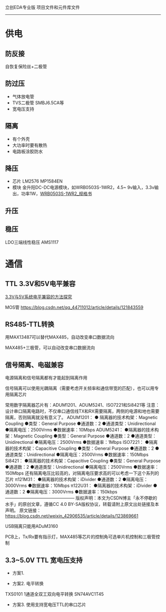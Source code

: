 立创EDA专业版 项目文件和元件库文件

-------

# 供电

## 防反接

自恢复保险丝+二极管

## 防过压

+ 气体放电管
+ TVS二极管 SMBJ6.5CA等
+ 宽电压支持

## 隔离

+ 有个外壳
+ 大功率时要有散热
+ 电路板涂胶防水

## 降压

+ 芯片
  LM2576
  MP1584EN
+ 模块
  金升阳DC-DC电源模块，如WRB0503S-1WR2，4.5~
  9v输入，3.3v输出，功率1W，[WRB0503S-1WR2_规格书](/doc/电子元件手册/电源/C5832159_电源模块_WRB0503S-1WR2_规格书_MORNSUN(金升阳)电源模块规格书.PDF)

## 升压

## 稳压

LDO三端线性稳压 AMS1117

# 通信

## TTL 3.3V和5V电平兼容

[3.3V与5V系统电平兼容的方法探究](https://blog.csdn.net/RF_star/article/details/105838726)

MOS管 https://blog.csdn.net/qq_44711012/article/details/121843559

## RS485-TTL转换

用MAX13487可以替代MAX485，自动改变串口数据流向

MAX485+三极管，可以自动改变串口数据流向

## 信号隔离、电磁兼容

电源隔离和信号隔离都有才能起到隔离作用

信号隔离可以使用光耦隔离（需要考虑开关频率和通信带宽的匹配），也可以用专用隔离芯片

常用数字隔离器芯片有：ADUM1201、ADUM5241、ISO7221和Si8421等
注意：设计串口隔离电路时，不仅串口通信线TX和RX需要隔离，两侧的电源和地也需要隔离，否则隔离就没有意义了。
ADUM1201：
● 隔离器的技术构架：Magnetic Coupling
●类型：General Purpose
●通道数：2
●通道类型：Unidirectional
●隔离电压：2500Vrms
●数据速率：10Mbps
ADUM5241：
●隔离器的技术构架：Magnetic Coupling
●类型：General Purpose
●通道数：2
●通道类型：Unidirectional
●隔离电压：2500Vrms
●数据速率：1Mbps
ISO7221：
●隔离器的技术构架：Capacitive Coupling
●类型：General Purpose
●通道数：2
●通道类型：Unidirectional
●隔离电压：2500Vrms
●数据速率：150Mbps
Si8421：
●隔离器的技术构架：Capacitive Coupling
●类型：General Purpose
●通道数：2
●通道类型：Unidirectional
●隔离电压：2500Vrms
●数据速率：150Mbps
还有隔离电压比较高的，对隔离电压要求高的可以考虑一下这个系列的芯片
π121M31：
●隔离器的技术构架：iDivider
●通道数：2
●隔离电压：3000Vrms
●数据速率：10Mbps
π122U31：
●隔离器的技术构架：iDivider
●通道数：2
●隔离电压：3000Vrms
●数据速率：150kbps
————————————————
版权声明：本文为CSDN博主「永不停歇的水手」的原创文章，遵循CC 4.0 BY-SA版权协议，转载请附上原文出处链接及本声明。
原文链接：https://blog.csdn.net/weixin_42906535/article/details/123869661

USB隔离只能用ADuM3160

PCB上，Tx/Rx要有指示灯，MAX485等芯片的控制角可选单片机控制和三极管控制

## 3.3~5.0V TTL 宽电压支持

+ 方案1.

+ 方案2. 电平转换

TXS0101 1通道全双工双向电平转换
SN74AVC1T45

+ 方案3. 使用支持宽电压TTL的串口芯片

